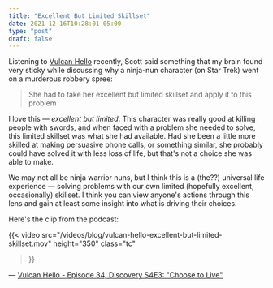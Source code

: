 ```yaml
---
title: "Excellent But Limited Skillset"
date: 2021-12-16T10:28:01-05:00
type: "post"
draft: false
---
```

Listening to [Vulcan Hello](https://www.theincomparable.com/vulcanhello/) recently, Scott said something that my brain found very sticky while discussing why a ninja-nun character (on Star Trek) went on a murderous robbery spree:

>She had to take her excellent but limited skillset and apply it to this problem

I love this — *excellent but limited*. This character was really good at killing people with swords, and when faced with a problem she needed to solve, this limited skillset was what she had available. Had she been a little more skilled at making persuasive phone calls, or something similar, she probably could have solved it with less loss of life, but that's not a choice she was able to make.

We may not all be ninja warrior nuns, but I think this is a (the??) universal life experience — solving problems with our own limited (hopefully excellent, occasionally) skillset. I think you can view anyone's actions through this lens and gain at least some insight into what is driving their choices.

Here's the clip from the podcast:

{{< video
	src="/videos/blog/vulcan-hello-excellent-but-limited-skillset.mov"
	height="350"
	class="tc"

>}}

— [Vulcan Hello - Episode 34, Discovery S4E3: "Choose to Live"](https://www.theincomparable.com/vulcanhello/34/)